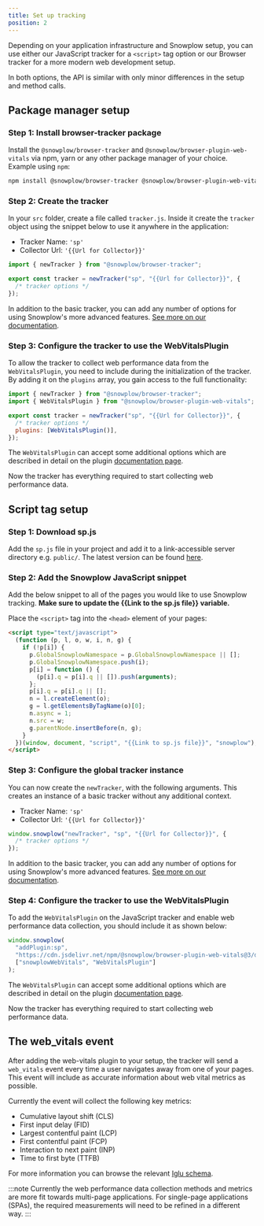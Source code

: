 ```yaml
---
title: Set up tracking
position: 2
---
```


Depending on your application infrastructure and Snowplow setup, you can use either our JavaScript tracker for a `<script>` tag option or our Browser tracker for a more modern web development setup.

In both options, the API is similar with only minor differences in the setup and method calls.

## Package manager setup

### Step 1: Install browser-tracker package

Install the `@snowplow/browser-tracker` and `@snowplow/browser-plugin-web-vitals` via npm, yarn or any other package manager of your choice. Example using `npm`:

```bash
npm install @snowplow/browser-tracker @snowplow/browser-plugin-web-vitals
```

### Step 2: Create the tracker

In your `src` folder, create a file called `tracker.js`. Inside it create the `tracker` object using the snippet below to use it anywhere in the application:

- Tracker Name: `'sp'`
- Collector Url: `'{{Url for Collector}}'`

```javascript
import { newTracker } from "@snowplow/browser-tracker";

export const tracker = newTracker("sp", "{{Url for Collector}}", {
  /* tracker options */
});
```

In addition to the basic tracker, you can add any number of options for using Snowplow's more advanced features. [See more on our documentation](https://docs.snowplow.io/docs/collecting-data/collecting-from-own-applications/javascript-trackers/browser-tracker/browser-tracker-v3-reference/tracker-setup/initialization-options/).

### Step 3: Configure the tracker to use the WebVitalsPlugin

To allow the tracker to collect web performance data from the `WebVitalsPlugin`, you need to include during the initialization of the tracker. By adding it on the `plugins` array, you gain access to the full functionality:

```javascript
import { newTracker } from "@snowplow/browser-tracker";
import { WebVitalsPlugin } from "@snowplow/browser-plugin-web-vitals";

export const tracker = newTracker("sp", "{{Url for Collector}}", {
  /* tracker options */
  plugins: [WebVitalsPlugin()],
});
```

The `WebVitalsPlugin` can accept some additional options which are described in detail on the plugin [documentation page](https://docs.snowplow.io/docs/collecting-data/collecting-from-own-applications/javascript-trackers/browser-tracker/browser-tracker-v3-reference/plugins/web-vitals/).

Now the tracker has everything required to start collecting web performance data.

## Script tag setup

### Step 1: Download sp.js

Add the `sp.js` file in your project and add it to a link-accessible server directory e.g. `public/`. The latest version can be found [here](https://github.com/snowplow/snowplow-javascript-tracker/releases).

### Step 2: Add the Snowplow JavaScript snippet

Add the below snippet to all of the pages you would like to use Snowplow tracking. **Make sure to update the {{Link to the sp.js file}} variable.**

Place the `<script>` tag into the `<head>` element of your pages:

```html
<script type="text/javascript">
  (function (p, l, o, w, i, n, g) {
    if (!p[i]) {
      p.GlobalSnowplowNamespace = p.GlobalSnowplowNamespace || [];
      p.GlobalSnowplowNamespace.push(i);
      p[i] = function () {
        (p[i].q = p[i].q || []).push(arguments);
      };
      p[i].q = p[i].q || [];
      n = l.createElement(o);
      g = l.getElementsByTagName(o)[0];
      n.async = 1;
      n.src = w;
      g.parentNode.insertBefore(n, g);
    }
  })(window, document, "script", "{{Link to sp.js file}}", "snowplow");
</script>
```

### Step 3: Configure the global tracker instance

You can now create the `newTracker`, with the following arguments. This creates an instance of a basic tracker without any additional context.

- Tracker Name: `'sp'`
- Collector Url: `'{{Url for Collector}}'`

```javascript
window.snowplow("newTracker", "sp", "{{Url for Collector}}", {
  /* tracker options */
});
```

In addition to the basic tracker, you can add any number of options for using Snowplow's more advanced features. [See more on our documentation](https://docs.snowplow.io/docs/collecting-data/collecting-from-own-applications/javascript-trackers/javascript-tracker/javascript-tracker-v3/tracker-setup/initialization-options/).

### Step 4: Configure the tracker to use the WebVitalsPlugin

To add the `WebVitalsPlugin` on the JavaScript tracker and enable web performance data collection, you should include it as shown below:

```javascript
window.snowplow(
  "addPlugin:sp",
  "https://cdn.jsdelivr.net/npm/@snowplow/browser-plugin-web-vitals@3/dist/index.umd.min.js",
  ["snowplowWebVitals", "WebVitalsPlugin"]
);
```

The `WebVitalsPlugin` can accept some additional options which are described in detail on the plugin [documentation page](https://docs.snowplow.io/docs/collecting-data/collecting-from-own-applications/javascript-trackers/javascript-tracker/javascript-tracker-v3/plugins/web-vitals/).

Now the tracker has everything required to start collecting web performance data.

## The web_vitals event

After adding the web-vitals plugin to your setup, the tracker will send a `web_vitals` event every time a user navigates away from one of your pages. This event will include as accurate information about web vital metrics as possible.

Currently the event will collect the following key metrics:

- Cumulative layout shift (CLS)
- First input delay (FID)
- Largest contentful paint (LCP)
- First contentful paint (FCP)
- Interaction to next paint (INP)
- Time to first byte (TTFB)

For more information you can browse the relevant [Iglu schema](https://github.com/snowplow/iglu-central/blob/master/schemas/com.snowplowanalytics.snowplow/web_vitals/jsonschema/).

:::note
Currently the web performance data collection methods and metrics are more fit towards multi-page applications. For single-page applications (SPAs), the required measurements will need to be refined in a different way.
:::
